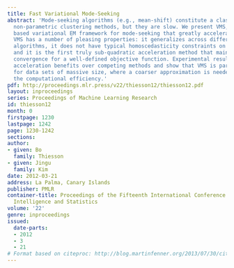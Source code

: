 ```yaml
---
title: Fast Variational Mode-Seeking
abstract: 'Mode-seeking algorithms (e.g., mean-shift) constitute a class of powerful
  non-parametric clustering methods, but they are slow. We present VMS, a dual-tree
  based variational EM framework for mode-seeking that greatly accelerates performance.
  VMS has a number of pleasing properties: it generalizes across different mode-seeking
  algorithms, it does not have typical homoscedasticity constraints on kernel bandwidths,
  and it is the first truly sub-quadratic acceleration method that maintains provable
  convergence for a well-defined objective function. Experimental results demonstrate
  acceleration benefits over competing methods and show that VMS is particularly desirable
  for data sets of massive size, where a coarser approximation is needed to improve
  the computational efficiency.'
pdf: http://proceedings.mlr.press/v22/thiesson12/thiesson12.pdf
layout: inproceedings
series: Proceedings of Machine Learning Research
id: thiesson12
month: 0
firstpage: 1230
lastpage: 1242
page: 1230-1242
sections: 
author:
- given: Bo
  family: Thiesson
- given: Jingu
  family: Kim
date: 2012-03-21
address: La Palma, Canary Islands
publisher: PMLR
container-title: Proceedings of the Fifteenth International Conference on Artificial
  Intelligence and Statistics
volume: '22'
genre: inproceedings
issued:
  date-parts:
  - 2012
  - 3
  - 21
# Format based on citeproc: http://blog.martinfenner.org/2013/07/30/citeproc-yaml-for-bibliographies/
---
```


